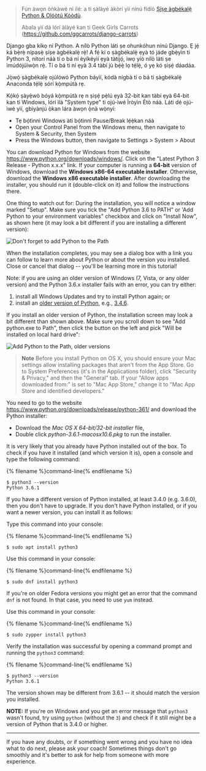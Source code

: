 > Fún àwọn òǹkàwé ní ilé: a ti ṣàlàyé àkòrí yìí nínú fídíò [Ṣíṣe àgbékalẹ̀ Python & Olóòtú Kóòdù](https://www.youtube.com/watch?v=pVTaqzKZCdA).
> 
> Abala yìí dá lórí àlàyé kan ti Geek Girls Carrots (https://github.com/ggcarrots/django-carrots)

Django gba kíkọ ní Python. A nílò Python láti ṣe ohunkóhun nínú Django. Ẹ jẹ́ ká bẹ̀rẹ̀ nípasẹ̀ ṣíṣe àgbékalẹ̀ rẹ̀! A fẹ́ kí o ṣàgbékalẹ̀ ẹyà tó jáde gbẹ̀yìn ti Python 3, nítorí náà tí o bá ní èyíkéyìí ẹyà tàtijọ́, ìwọ yíò nílò láti ṣe ìmúdójúìwọ̀n rẹ̀. Tí o bá ti ní ẹyà 3.4 tàbí jù bẹ́ẹ̀ lọ tẹ́lẹ̀, ó yẹ kó ṣiṣẹ́ dáadáa.

Jọ̀wọ́ ṣàgbékalẹ̀ ojúlówó Python báyìí, kódà nígbà tí o bá ti ṣàgbékalẹ̀ Anaconda tẹ́lẹ̀ sórí kọ̀mpútà rẹ.

<!--sec data-title="Install Python: Windows" data-id="python_windows" data-collapse=true ces-->

Kọ́kọ́ ṣàyẹ̀wò bóyá kọ̀mpútà rẹ n ṣiṣẹ́ pẹ̀lú ẹyà 32-bit kan tàbí ẹyà 64-bit kan ti Windows, lórí ìlà "System type" ti ojú-ìwé Ìròyìn Ètò náà. Láti dé ojú-ìwé yìí, gbìyànjú ọ̀kan lára àwọn ọ̀nà wọ̀nyí:

* Tẹ bọ́tìnnì Windows àti bọ́tìnnì Pause/Break lẹ́ẹ̀kan náà
* Open your Control Panel from the Windows menu, then navigate to System & Security, then System
* Press the Windows button, then navigate to Settings > System > About

You can download Python for Windows from the website https://www.python.org/downloads/windows/. Click on the "Latest Python 3 Release - Python x.x.x" link. If your computer is running a **64-bit** version of Windows, download the **Windows x86-64 executable installer**. Otherwise, download the **Windows x86 executable installer**. After downloading the installer, you should run it (double-click on it) and follow the instructions there.

One thing to watch out for: During the installation, you will notice a window marked "Setup". Make sure you tick the "Add Python 3.6 to PATH" or 'Add Python to your environment variables" checkbox and click on "Install Now", as shown here (it may look a bit different if you are installing a different version):

![Don't forget to add Python to the Path](../python_installation/images/python-installation-options.png)

When the installation completes, you may see a dialog box with a link you can follow to learn more about Python or about the version you installed. Close or cancel that dialog -- you'll be learning more in this tutorial!

Note: if you are using an older version of Windows (7, Vista, or any older version) and the Python 3.6.x installer fails with an error, you can try either:

1. install all Windows Updates and try to install Python again; or
2. install an [older version of Python](https://www.python.org/downloads/windows/), e.g., [3.4.6](https://www.python.org/downloads/release/python-346/).

If you install an older version of Python, the installation screen may look a bit different than shown above. Make sure you scroll down to see "Add python.exe to Path", then click the button on the left and pick "Will be installed on local hard drive":

![Add Python to the Path, older versions](../python_installation/images/add_python_to_windows_path.png)

<!--endsec-->

<!--sec data-title="Install Python: OS X" data-id="python_OSX"
data-collapse=true ces-->

> **Note** Before you install Python on OS X, you should ensure your Mac settings allow installing packages that aren't from the App Store. Go to System Preferences (it's in the Applications folder), click "Security & Privacy," and then the "General" tab. If your "Allow apps downloaded from:" is set to "Mac App Store," change it to "Mac App Store and identified developers."

You need to go to the website https://www.python.org/downloads/release/python-361/ and download the Python installer:

* Download the *Mac OS X 64-bit/32-bit installer* file,
* Double click *python-3.6.1-macosx10.6.pkg* to run the installer.

<!--endsec-->

<!--sec data-title="Install Python: Linux" data-id="python_linux"
data-collapse=true ces-->

It is very likely that you already have Python installed out of the box. To check if you have it installed (and which version it is), open a console and type the following command:

{% filename %}command-line{% endfilename %}

    $ python3 --version
    Python 3.6.1
    

If you have a different version of Python installed, at least 3.4.0 (e.g. 3.6.0), then you don't have to upgrade. If you don't have Python installed, or if you want a newer version, you can install it as follows:

<!--endsec-->

<!--sec data-title="Install Python: Debian or Ubuntu" data-id="python_debian" data-collapse=true ces-->

Type this command into your console:

{% filename %}command-line{% endfilename %}

    $ sudo apt install python3
    

<!--endsec-->

<!--sec data-title="Install Python: Fedora" data-id="python_fedora"
data-collapse=true ces-->

Use this command in your console:

{% filename %}command-line{% endfilename %}

    $ sudo dnf install python3
    

If you're on older Fedora versions you might get an error that the command `dnf` is not found. In that case, you need to use `yum` instead.

<!--endsec-->

<!--sec data-title="Install Python: openSUSE" data-id="python_openSUSE"
data-collapse=true ces-->

Use this command in your console:

{% filename %}command-line{% endfilename %}

    $ sudo zypper install python3
    

<!--endsec-->

Verify the installation was successful by opening a command prompt and running the `python3` command:

{% filename %}command-line{% endfilename %}

    $ python3 --version
    Python 3.6.1
    

The version shown may be different from 3.6.1 -- it should match the version you installed.

**NOTE:** If you're on Windows and you get an error message that `python3` wasn't found, try using `python` (without the `3`) and check if it still might be a version of Python that is 3.4.0 or higher.

* * *

If you have any doubts, or if something went wrong and you have no idea what to do next, please ask your coach! Sometimes things don't go smoothly and it's better to ask for help from someone with more experience.